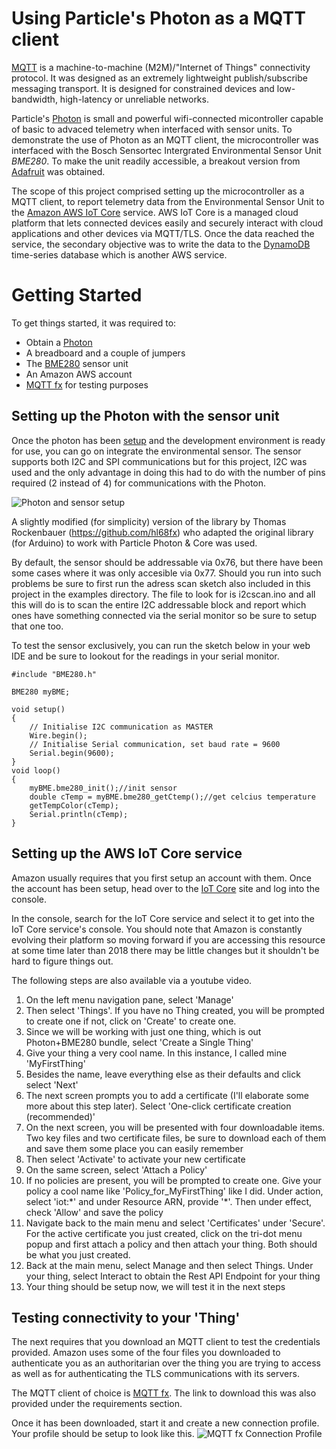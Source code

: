# Using Particle's Photon as a MQTT client

[MQTT](http://mqtt.org/) is a machine-to-machine (M2M)/"Internet of Things" connectivity protocol. It was designed as an extremely lightweight publish/subscribe messaging transport. It is designed for constrained devices and low-bandwidth, high-latency or unreliable networks.

Particle's [Photon](https://www.particle.io/products/hardware/photon-wifi/) is small and powerful wifi-connected micontroller capable of basic to advaced telemetry when interfaced with sensor units. To demonstrate the use of Photon as an MQTT client, the microcontroller was interfaced with the Bosch Sensortec Intergrated Environmental Sensor Unit _BME280_. To make the unit readily accessible, a breakout version from [Adafruit](https://www.adafruit.com/product/2652) was obtained. 

The scope of this project comprised setting up the microcontroller as a MQTT client, to report telemetry data from the Environmental Sensor Unit to the [Amazon AWS IoT Core](https://aws.amazon.com/iot-core/) service. AWS IoT Core is a managed cloud platform that lets connected devices easily and securely interact with cloud applications and other devices via MQTT/TLS. Once the data reached the service, the secondary objective was to write the data to the [DynamoDB](https://aws.amazon.com/dynamodb/) time-series database which is another AWS service.

# Getting Started
To get things started, it was required to:
 - Obtain a [Photon](https://www.particle.io/products/hardware/photon-wifi/)
 - A breadboard and a couple of jumpers
 - The [BME280](https://www.adafruit.com/product/2652) sensor unit
 - An Amazon AWS account 
 - [MQTT fx](http://mqttfx.jensd.de/index.php/download) for testing purposes

## Setting up the Photon with the sensor unit
Once the photon has been [setup](https://docs.particle.io/guide/getting-started/start/photon/) and the development environment is ready for use, you can go on integrate the environmental sensor. The sensor supports both I2C and SPI communications but for this project, I2C was used and the only advantage in doing this had to do with the number of pins required (2 instead of 4) for communications with the Photon.

![Photon and sensor setup](https://lh3.googleusercontent.com/TCk_xNIiJ_JGC0zZXulXLKgJJQP_RB0OIq0QRRNtOWTtSb2X17bn9YIvIbSZZzYKyhySkzzh4R_vSAX-vHgD_lu7LtXR9AldzJ9YpsqClJ1qEmZdYEN_FyHTIZuhF7v_cZ5XaEHc5BOthVijAeXEF2UCp1wJGjAhlryThdGaRHkvtQcIrf-L93gO8GMqlFufHrs7C3m_yUGoFn-RRpFlaY64naZ8TvlqA44u0oizG-zjK1H6MuQUi1SJR09_cOVJQrJII8AhKwxxOmzWB0wKWu5noStk-x74D6HtcC6hNWab-GA_M-Lt-JInyLckOKhzAat1eXp66uvM7n0PFpbDamBOV0mBORC09Yo5UjWKINDukFqWWGOT55WeOKMefXQBrFob7sfvm21n9hHyWAOFtVMEOtio16uihyejzZwp9hLXnZKhV8guQ-iy3fa-xIJvxruMjxh1XF4aHw4mi_8rX3JRv9naspHjshj1Cod6qzVQLB4QRm4VaW8lj4T_DyRY5zwZ-q2-1XBBjGQFZFkb5PtmexebbXOTvx_RmVj14ez4WFBLiMNW64USn_WTMMtVUBzlTDZC84rqnaNjArRVckBErT1A_6jZUaKa5xvs=w705-h436-no)

A slightly modified (for simplicity) version of the library by Thomas Rockenbauer (https://github.com/hl68fx) who adapted the original library (for Arduino) to work with Particle Photon & Core was used.

By default, the sensor should be addressable via 0x76, but there have been some cases where it was only accesible via 0x77. Should you run into such problems be sure to first run the adress scan sketch also included in this project in the examples directory. The file to look for is i2cscan.ino and all this will do is to scan the entire I2C addressable block and report which ones have something connected via the serial monitor so be sure to setup that one too.

To test the sensor exclusively, you can run the sketch below in your web IDE and be sure to lookout for the readings in your serial monitor.

    #include "BME280.h"
    
    BME280 myBME;
    
    void setup()
    {
	    // Initialise I2C communication as MASTER
	    Wire.begin();
	    // Initialise Serial communication, set baud rate = 9600
	    Serial.begin(9600);
	}
	void loop()
	{
		myBME.bme280_init();//init sensor
	    double cTemp = myBME.bme280_getCtemp();//get celcius temperature
	    getTempColor(cTemp);
	    Serial.println(cTemp);
	}

		

## Setting up the AWS IoT Core service
Amazon usually requires that you first setup an account with them. Once the account has been setup, head over to the [IoT Core](https://aws.amazon.com/iot-core/) site and log into the console.

In the console, search for the IoT Core service and select it to get into the IoT Core service's console. You should note that Amazon is constantly evolving their platform so moving forward if you are accessing this resource at some time later than 2018 there may be little changes but it shouldn't be hard to figure things out.

The following steps are also available via a youtube video.

 1. On the left menu navigation pane, select 'Manage'
 2. Then select 'Things'. If you have no Thing created, you will be prompted to create one if not, click on 'Create' to create one.
 3. Since we will be working with just one thing, which is out Photon+BME280 bundle, select 'Create a Single Thing'
 4. Give your thing a very cool name. In this instance, I called mine 'MyFirstThing'
 5. Besides the name, leave everything else as their defaults and click select 'Next'
 6. The next screen prompts you to add a certificate (I'll elaborate some more about this step later). Select 'One-click certificate creation (recommended)'
 7. On the next screen, you will be presented with four downloadable items. Two key files and two certificate files, be sure to download each of them and save them some place you can easily remember
 8. Then select 'Activate' to activate your new certificate
 9. On the same screen, select 'Attach a Policy'
 10. If no policies are present, you will be prompted to create one. Give your policy a cool name like 'Policy_for_MyFirstThing' like I did. Under action, select 'iot:&ast;' and under Resource ARN, provide '&ast;'. Then under effect, check 'Allow' and save the policy
 11. Navigate back to the main menu and select 'Certificates' under 'Secure'. For the active certificate you just created, click on the tri-dot menu popup and first attach a policy and then attach your thing. Both should be what you just created.
 12. Back at the main menu, select Manage and then select Things. Under your thing, select Interact to obtain the Rest API Endpoint for your thing
 13. Your thing should be setup now, we will test it in the next steps
 
 
 
## Testing connectivity to your 'Thing'

The next requires that you download an MQTT client to test the credentials provided. Amazon uses some of the four files you downloaded to authenticate you as an authoritarian over the thing you are trying to access as well as for authenticating the TLS communications with its servers.

The MQTT client of choice is [MQTT fx](http://mqttfx.jensd.de/index.php/download). The link to download this was also provided under the requirements section.

Once it has been downloaded, start it and create a new connection profile. Your profile should be setup to look like this.
![MQTT fx Connection Profile](https://photos.google.com/album/AF1QipML6bwNjfr3cV0mi2HNI7Ll0CNbZSFUIJKSzByd/photo/AF1QipMXFK_95EfelVm-1p4SbrfHth5q6tzy_7PCGKEQ?key=CKn-7aC18tu0FQ)


